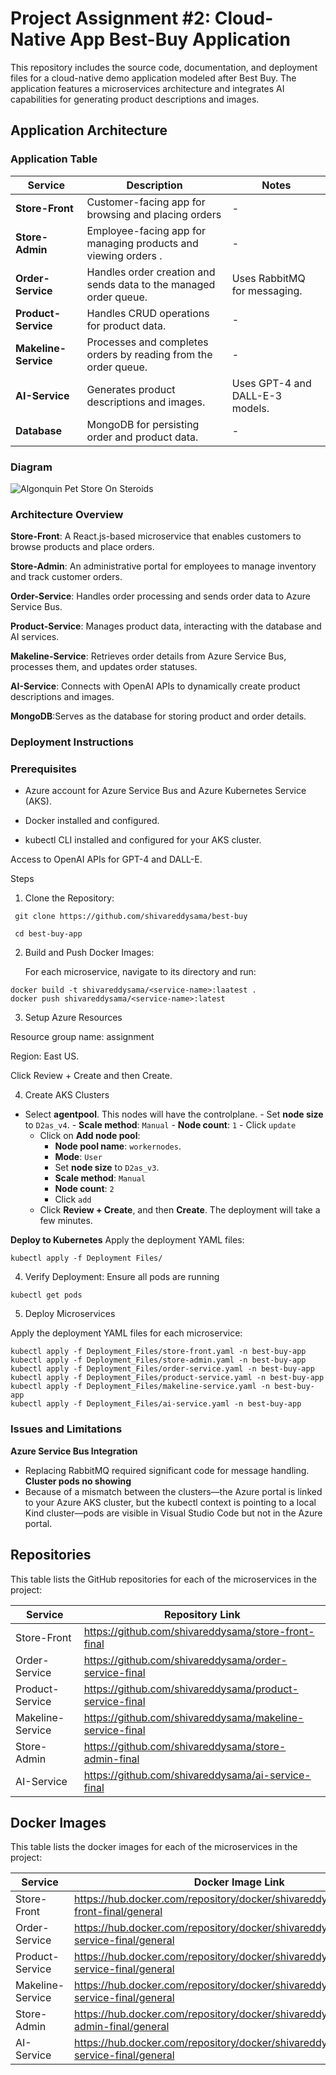 # Project Assignment #2: Cloud-Native App Best-Buy Application

This repository includes the source code, documentation, and deployment files for a cloud-native demo application modeled after Best Buy. The application features a microservices architecture and integrates AI capabilities for generating product descriptions and images.
## Application Architecture

### Application Table

| Service              | Description                                                       | Notes                           |
| -------------------- | ----------------------------------------------------------------- | ------------------------------- |
| **Store-Front**      | Customer-facing app for browsing and placing orders              | -                               |
| **Store-Admin**      | Employee-facing app for managing products and viewing orders .    | -                               |
| **Order-Service**    | Handles order creation and sends data to the managed order queue. | Uses RabbitMQ for messaging.    |
| **Product-Service**  | Handles CRUD operations for product data.                         | -                               |
| **Makeline-Service** | Processes and completes orders by reading from the order queue.   | -                               |
| **AI-Service**       | Generates product descriptions and images.                        | Uses GPT-4 and DALL-E-3 models. |
| **Database**         | MongoDB for persisting order and product data.                    | -                               |


### Diagram

![Algonquin Pet Store On Steroids](https://github.com/user-attachments/assets/ca65182d-4497-4cb0-9125-ce32c821e4aa)

### Architecture Overview

**Store-Front**: A React.js-based microservice that enables customers to browse products and place orders.

**Store-Admin**: An administrative portal for employees to manage inventory and track customer orders.

**Order-Service**: Handles order processing and sends order data to Azure Service Bus.

**Product-Service**: Manages product data, interacting with the database and AI services.

**Makeline-Service**: Retrieves order details from Azure Service Bus, processes them, and updates order statuses.

**AI-Service**:  Connects with OpenAI APIs to dynamically create product descriptions and images.

**MongoDB**:Serves as the database for storing product and order details.


### Deployment Instructions

### Prerequisites

* Azure account for Azure Service Bus and Azure Kubernetes Service (AKS).

* Docker installed and configured.

* kubectl CLI installed and configured for your AKS cluster.

Access to OpenAI APIs for GPT-4 and DALL-E.

Steps

1. Clone the Repository:
```
 git clone https://github.com/shivareddysama/best-buy
 ```
```
 cd best-buy-app
```
2. Build and Push Docker Images:

   For each microservice, navigate to its directory and run:
```
docker build -t shivareddysama/<service-name>:laatest .
docker push shivareddysama/<service-name>:latest
```
3. Setup Azure Resources

Resource group name: assignment

Region: East US.

Click Review + Create and then Create.

4. Create AKS Clusters

- Select **agentpool**. This nodes will have the controlplane.
        - Set **node size** to `D2as_v4`.
        - **Scale method**: `Manual`
        - **Node count**: `1`
        - Click `update`
     - Click on **Add node pool**:
        - **Node pool name**: `workernodes`.
        - **Mode**: `User` 
        - Set **node size** to `D2as_v3`.
        - **Scale method**: `Manual`
        - **Node count**: `2`
        - Click `add`
   - Click **Review + Create**, and then **Create**. The deployment will take a few minutes.

**Deploy to Kubernetes** Apply the deployment YAML files:
```
kubectl apply -f Deployment Files/
 ```

4. Verify Deployment:
   Ensure all pods are running
```
kubectl get pods
```
5. Deploy Microservices

Apply the deployment YAML files for each microservice:

```
kubectl apply -f Deployment_Files/store-front.yaml -n best-buy-app
kubectl apply -f Deployment_Files/store-admin.yaml -n best-buy-app
kubectl apply -f Deployment_Files/order-service.yaml -n best-buy-app
kubectl apply -f Deployment_Files/product-service.yaml -n best-buy-app
kubectl apply -f Deployment_Files/makeline-service.yaml -n best-buy-app
kubectl apply -f Deployment_Files/ai-service.yaml -n best-buy-app

```
### Issues and Limitations
**Azure Service Bus Integration**
   - Replacing RabbitMQ required significant code for message handling.
**Cluster pods no showing**
   - Because of a mismatch between the clusters—the Azure portal is linked to your Azure AKS cluster, but the kubectl context is pointing to a local Kind cluster—pods are visible in Visual Studio Code but not in the Azure portal.

## Repositories
This table lists the GitHub repositories for each of the microservices in the project:

| **Service**        | **Repository Link**                          |
|--------------------|----------------------------------------------|
| Store-Front        | https://github.com/shivareddysama/store-front-final |
| Order-Service      |https://github.com/shivareddysama/order-service-final |
| Product-Service    |https://github.com/shivareddysama/product-service-final |
| Makeline-Service   | https://github.com/shivareddysama/makeline-service-final |
| Store-Admin        | https://github.com/shivareddysama/store-admin-final |
| AI-Service         | https://github.com/shivareddysama/ai-service-final |

## Docker Images
This table lists the docker images for each of the microservices in the project:

| **Service**        | **Docker Image Link**                          |
|--------------------|----------------------------------------------|
| Store-Front        | https://hub.docker.com/repository/docker/shivareddysama/store-front-final/general |
| Order-Service      | https://hub.docker.com/repository/docker/shivareddysama/order-service-final/general |
| Product-Service    | https://hub.docker.com/repository/docker/shivareddysama/product-service-final/general |
| Makeline-Service   |https://hub.docker.com/repository/docker/shivareddysama/makeline-service-final/general |
| Store-Admin        | https://hub.docker.com/repository/docker/shivareddysama/store-admin-final/general |
| AI-Service         | https://hub.docker.com/repository/docker/shivareddysama/ai-service-final/general |
